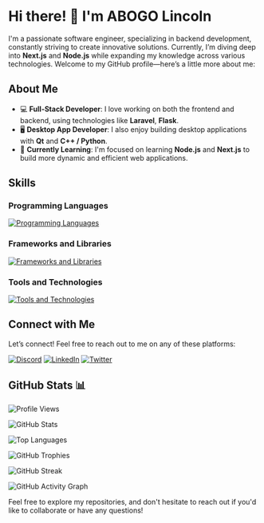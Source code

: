 # Hi there! 👋 I'm ABOGO Lincoln

I'm a passionate software engineer, specializing in backend development, constantly striving to create innovative solutions. Currently, I’m diving deep into **Next.js** and **Node.js** while expanding my knowledge across various technologies. Welcome to my GitHub profile—here’s a little more about me:

## About Me

- 💻 **Full-Stack Developer**: I love working on both the frontend and backend, using technologies like **Laravel**, **Flask**.
- 🖥️ **Desktop App Developer**: I also enjoy building desktop applications with **Qt** and **C++ / Python**.
- 🌱 **Currently Learning**: I'm focused on learning **Node.js** and **Next.js** to build more dynamic and efficient web applications.

## Skills

### **Programming Languages**

[![Programming Languages](https://skillicons.dev/icons?i=c,cpp,python,html,css,javascript,bash,php,mysql)](#programming-languages)

### **Frameworks and Libraries**
  
[![Frameworks and Libraries](https://skillicons.dev/icons?i=bootstrap,tailwind,sass,react,materialui,flask,fastapi,mongodb,laravel,nodejs,expressjs,qt,jquery)](#frameworks-and-libraries)

### **Tools and Technologies**

[![Tools and Technologies](https://skillicons.dev/icons?i=git,github,vscode,cmake,pycharm,phpstorm,wordpress,docker,emacs,vim,figma,webpack,ubuntu,vercel)](#tools-and-technologies)

## Connect with Me

Let’s connect! Feel free to reach out to me on any of these platforms:

[![Discord](https://skillicons.dev/icons?i=discord)](https://discord.com/users/abogolincoln)
[![LinkedIn](https://skillicons.dev/icons?i=linkedin)](https://www.linkedin.com/in/abogonono)
[![Twitter](https://skillicons.dev/icons?i=twitter)](https://twitter.com/abogonono)

## GitHub Stats 📊

![Profile Views](https://komarev.com/ghpvc/?username=abogo-nono&color=blueviolet&style=flat-square&label=Profile+Views)

![GitHub Stats](https://github-readme-stats.vercel.app/api?username=abogo-nono&show_icons=true&count_private=true&theme=radical)

![Top Languages](https://github-readme-stats.vercel.app/api/top-langs/?username=abogo-nono&layout=compact&theme=radical)

![GitHub Trophies](https://github-profile-trophy.vercel.app/?username=abogo-nono&theme=radical)

![GitHub Streak](https://streak-stats.demolab.com/?user=abogo-nono&theme=radical)

![GitHub Activity Graph](https://github-readme-activity-graph.vercel.app/graph?username=abogo-nono&theme=radical)

Feel free to explore my repositories, and don't hesitate to reach out if you'd like to collaborate or have any questions!
